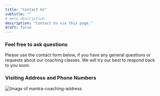 ```yaml
---
title: "Contact Us"
subtitle: ""
# meta description
description: "Contact Us via this page."
draft: false
---
```


### Feel free to ask questions

Please use the contact form below, if you have any general questions or requests about our coaching classes. We will try our best to respond back to you soon.

### Visiting Address and Phone Numbers

![Image of mantra-coaching-address](/images/mantra_media_all/mantra-coaching-address.jpg)